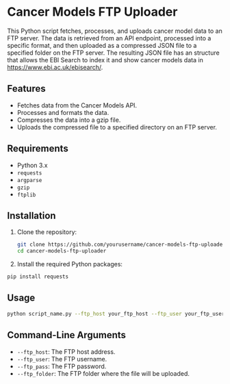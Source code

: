 # Cancer Models FTP Uploader

This Python script fetches, processes, and uploads cancer model data to an FTP server. The data is retrieved from an API endpoint, processed into a specific format, and then uploaded as a compressed JSON file to a specified folder on the FTP server.
The resulting JSON file has an structure that allows the EBI Search to index it and show cancer models data in https://www.ebi.ac.uk/ebisearch/.

## Features

- Fetches data from the Cancer Models API.
- Processes and formats the data.
- Compresses the data into a gzip file.
- Uploads the compressed file to a specified directory on an FTP server.

## Requirements

- Python 3.x
- `requests`
- `argparse`
- `gzip`
- `ftplib`

## Installation

1. Clone the repository:

   ```sh
   git clone https://github.com/yourusername/cancer-models-ftp-uploader.git
   cd cancer-models-ftp-uploader
   ```

2. Install the required Python packages:
```sh
pip install requests
```

## Usage
```sh
python script_name.py --ftp_host your_ftp_host --ftp_user your_ftp_user --ftp_pass your_ftp_pass --ftp_folder upload/test
```
## Command-Line Arguments
- `--ftp_host`: The FTP host address.
- `--ftp_user`: The FTP username.
- `--ftp_pass`: The FTP password.
- `--ftp_folder`: The FTP folder where the file will be uploaded.